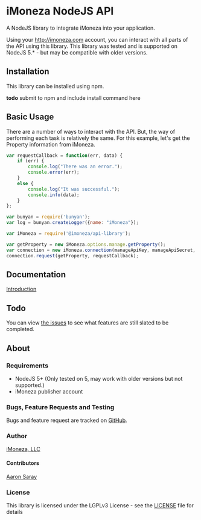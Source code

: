 # iMoneza NodeJS API

A NodeJS library to integrate iMoneza into your application.

Using your <http://imoneza.com> account, you can interact with all parts of the API using this library.  This library
was tested and is supported on NodeJS 5.* - but may be compatible with older versions.

## Installation

This library can be installed using npm.

**todo** submit to npm and include install command here

## Basic Usage

There are a number of ways to interact with the API.  But, the way of performing each task is relatively the same.  For
this example, let's get the Property information from iMoneza.

```javascript
var requestCallback = function(err, data) {
    if (err) {
        console.log("There was an error.");
        console.error(err);
    }
    else {
        console.log("It was successful.");
        console.info(data);
    }
};

var bunyan = require('bunyan');
var log = bunyan.createLogger({name: "iMoneza"});

var iMoneza = require('@imoneza/api-library');

var getProperty = new iMoneza.options.manage.getProperty();
var connection = new iMoneza.connection(manageApiKey, manageApiSecret, accessApiKey, accessApiSecret, log);
connection.request(getProperty, requestCallback);
```

## Documentation

[Introduction](docs/01-intro.md)

## Todo

You can view [the issues](https://github.com/iMoneza/imoneza-nodejs-api/issues) to see what features are still slated to
be completed.

## About

### Requirements

 - NodeJS 5+ (Only tested on 5, may work with older versions but not supported.)
 - iMoneza publisher account

### Bugs, Feature Requests and Testing

Bugs and feature request are tracked on [GitHub](https://github.com/iMoneza/imoneza-nodejs-api/issues).

### Author

[iMoneza, LLC](https://imoneza.com)

#### Contributors

[Aaron Saray](https://github.com/aaronsaray)

### License

This library is licensed under the LGPLv3 License - see the [LICENSE](LICENSE) file for details

